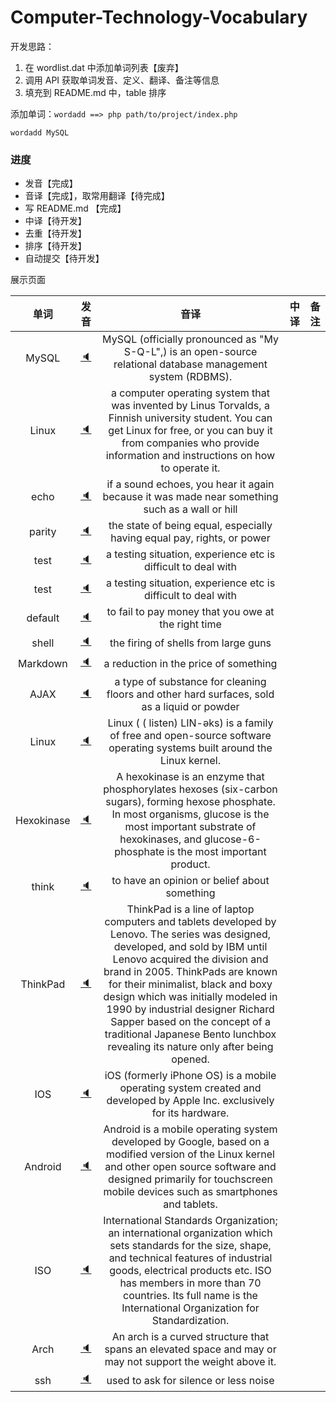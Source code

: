 # Computer-Technology-Vocabulary

开发思路：
1. 在 wordlist.dat 中添加单词列表【废弃】
2. 调用 API  获取单词发音、定义、翻译、备注等信息
3. 填充到 README.md 中，table 排序

添加单词：``wordadd ==> php path/to/project/index.php``
```shell
wordadd MySQL
```



###  进度

- 发音【完成】
- 音译【完成】，取常用翻译【待完成】
- 写 README.md 【完成】
- 中译【待开发】
- 去重【待开发】
- 排序【待开发】
- 自动提交【待开发】



展示页面

| 单词 | 发音 | 音译 | 中译 | 备注 |
| :--: | :--: | :--: | :--: | :--: |
| MySQL |[:speaker:](http://dict.youdao.com/dictvoice?audio=MySQL) | MySQL (officially pronounced as  "My S-Q-L",) is an open-source relational database management system (RDBMS). |      |      |
| Linux |[:speaker:](http://dict.youdao.com/dictvoice?audio=Linux) | a computer operating system that was invented by Linus Torvalds, a Finnish university student. You can get Linux for free, or you can buy it from companies who provide information and instructions on how to operate it. |      |      |
| echo |[:speaker:](http://dict.youdao.com/dictvoice?audio=echo) | if a sound echoes, you hear it again because it was made near something such as a wall or hill |      |      |
| parity |[:speaker:](http://dict.youdao.com/dictvoice?audio=parity) | the state of being equal, especially having equal pay, rights, or power |      |      |
| test |[:speaker:](http://dict.youdao.com/dictvoice?audio=test) | a testing situation, experience etc is difficult to deal with |      |      |
| test |[:speaker:](http://dict.youdao.com/dictvoice?audio=test) | a testing situation, experience etc is difficult to deal with |      |      |
| default |[:speaker:](http://dict.youdao.com/dictvoice?audio=default) | to fail to pay money that you owe at the right time |      |      |
| shell |[:speaker:](http://dict.youdao.com/dictvoice?audio=shell) | the firing of shells from large guns |      |      |
| Markdown |[:speaker:](http://dict.youdao.com/dictvoice?audio=Markdown) | a reduction in the price of something |      |      |
| AJAX |[:speaker:](http://dict.youdao.com/dictvoice?audio=AJAX) | a type of substance for cleaning floors and other hard surfaces, sold as a liquid or powder |      |      |
| Linux |[:speaker:](http://dict.youdao.com/dictvoice?audio=Linux) | Linux ( ( listen) LIN-əks) is a family of free and open-source software operating systems built around the Linux kernel. |      |      |
| Hexokinase |[:speaker:](http://dict.youdao.com/dictvoice?audio=Hexokinase) | A hexokinase is an enzyme that phosphorylates hexoses (six-carbon sugars), forming hexose phosphate. In most organisms, glucose is the most important substrate of hexokinases, and glucose-6-phosphate is the most important product. |      |      |
| think |[:speaker:](http://dict.youdao.com/dictvoice?audio=think) | to have an opinion or belief about something |      |      |
| ThinkPad |[:speaker:](http://dict.youdao.com/dictvoice?audio=ThinkPad) | ThinkPad is a line of laptop computers and tablets developed by Lenovo. The series was designed, developed, and sold by IBM until Lenovo acquired the division and brand in 2005. ThinkPads are known for their minimalist, black and boxy design which was initially modeled in 1990 by industrial designer Richard Sapper based on the concept of a traditional Japanese Bento lunchbox revealing its nature only after being opened. |      |      |
| IOS |[:speaker:](http://dict.youdao.com/dictvoice?audio=IOS) | iOS (formerly iPhone OS) is a mobile operating system created and developed by Apple Inc. exclusively for its hardware. |      |      |
| Android |[:speaker:](http://dict.youdao.com/dictvoice?audio=Android) | Android is a mobile operating system developed by Google, based on a modified version of the Linux kernel and other open source software and designed primarily for touchscreen mobile devices such as smartphones and tablets. |      |      |
| ISO |[:speaker:](http://dict.youdao.com/dictvoice?audio=ISO) | International Standards Organization; an international organization which sets standards for the size, shape, and technical features of industrial goods, electrical products etc. ISO has members in more than 70 countries. Its full name is the International Organization for Standardization. |      |      |
| Arch |[:speaker:](http://dict.youdao.com/dictvoice?audio=Arch) | An arch is a curved structure that spans an elevated space and may or may not support the weight above it. |      |      |
| ssh |[:speaker:](http://dict.youdao.com/dictvoice?audio=ssh) | used to ask for silence or less noise |      |      |
